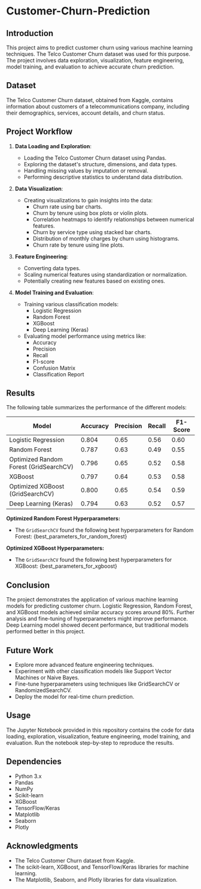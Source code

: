 # Customer-Churn-Prediction

## Introduction

This project aims to predict customer churn using various machine learning techniques. The Telco Customer Churn dataset was used for this purpose. The project involves data exploration, visualization, feature engineering, model training, and evaluation to achieve accurate churn prediction.

## Dataset

The Telco Customer Churn dataset, obtained from Kaggle, contains information about customers of a telecommunications company, including their demographics, services, account details, and churn status.

## Project Workflow

1. **Data Loading and Exploration**:
   - Loading the Telco Customer Churn dataset using Pandas.
   - Exploring the dataset's structure, dimensions, and data types.
   - Handling missing values by imputation or removal.
   - Performing descriptive statistics to understand data distribution.

2. **Data Visualization**:
   - Creating visualizations to gain insights into the data:
     - Churn rate using bar charts.
     - Churn by tenure using box plots or violin plots.
     - Correlation heatmaps to identify relationships between numerical features.
     - Churn by service type using stacked bar charts.
     - Distribution of monthly charges by churn using histograms.
     - Churn rate by tenure using line plots.

3. **Feature Engineering**:
   - Converting data types.
   - Scaling numerical features using standardization or normalization.
   - Potentially creating new features based on existing ones.

4. **Model Training and Evaluation**:
   - Training various classification models:
     - Logistic Regression
     - Random Forest
     - XGBoost
     - Deep Learning (Keras)
   - Evaluating model performance using metrics like:
     - Accuracy
     - Precision
     - Recall
     - F1-score
     - Confusion Matrix
     - Classification Report

## Results

The following table summarizes the performance of the different models:

| Model | Accuracy | Precision | Recall | F1-Score |
|---|---|---|---|---|
| Logistic Regression | 0.804 | 0.65 | 0.56 | 0.60 |
| Random Forest | 0.787 | 0.63 | 0.49 | 0.55 |
| Optimized Random Forest (GridSearchCV) | 0.796 | 0.65 | 0.52 | 0.58 |
| XGBoost | 0.797 | 0.64 | 0.53 | 0.58 |
| Optimized XGBoost (GridSearchCV) | 0.800 | 0.65 | 0.54 | 0.59 |
| Deep Learning (Keras) | 0.794 | 0.63 | 0.52 | 0.57 |

**Optimized Random Forest Hyperparameters:**
- The `GridSearchCV` found the following best hyperparameters for Random Forest: {best_parameters_for_random_forest}

**Optimized XGBoost Hyperparameters:**
- The `GridSearchCV` found the following best hyperparameters for XGBoost: {best_parameters_for_xgboost}

## Conclusion

The project demonstrates the application of various machine learning models for predicting customer churn. Logistic Regression, Random Forest, and XGBoost models achieved similar accuracy scores around 80%. Further analysis and fine-tuning of hyperparameters might improve performance. Deep Learning model showed decent performance, but traditional models performed better in this project.

## Future Work

- Explore more advanced feature engineering techniques.
- Experiment with other classification models like Support Vector Machines or Naive Bayes.
- Fine-tune hyperparameters using techniques like GridSearchCV or RandomizedSearchCV.
- Deploy the model for real-time churn prediction.

## Usage

The Jupyter Notebook provided in this repository contains the code for data loading, exploration, visualization, feature engineering, model training, and evaluation. Run the notebook step-by-step to reproduce the results.

## Dependencies

- Python 3.x
- Pandas
- NumPy
- Scikit-learn
- XGBoost
- TensorFlow/Keras
- Matplotlib
- Seaborn
- Plotly

## Acknowledgments

- The Telco Customer Churn dataset from Kaggle.
- The scikit-learn, XGBoost, and TensorFlow/Keras libraries for machine learning.
- The Matplotlib, Seaborn, and Plotly libraries for data visualization.

